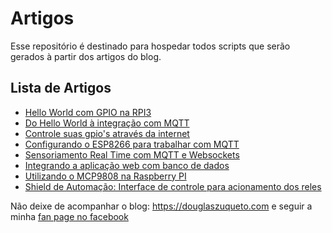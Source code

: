 # Artigos

Esse repositório é destinado para hospedar todos scripts que serão gerados à partir dos artigos do blog.

## Lista de Artigos

* [Hello World com GPIO na RPI3](https://douglaszuqueto.com/artigos/hello-world-com-gpio-na-rpi3)
* [Do Hello World à integração com MQTT](https://douglaszuqueto.com/artigos/do-hello-world-a-integracao-com-mqtt)
* [Controle suas gpio's através da internet](https://douglaszuqueto.com/artigos/controle-suas-gpio-atraves-da-internet)
* [Configurando o ESP8266 para trabalhar com MQTT](https://douglaszuqueto.com/artigos/configurando-o-esp8266-para-trabalhar-com-mqtt)
* [Sensoriamento Real Time com MQTT e Websockets](https://douglaszuqueto.com/artigos/sensoriamento-real-time-com-mqtt-e-websockets)
* [Integrando a aplicação web com banco de dados](https://douglaszuqueto.com/artigos/integrando-a-aplicacao-web-com-banco-de-dados)
* [Utilizando o MCP9808 na Raspberry PI](https://douglaszuqueto.com/artigos/utilizando-o-mcp9808-na-raspberry-pi)
* [Shield de Automação: Interface de controle para acionamento dos reles](https://douglaszuqueto.com/artigos/shield-de-automacao-interface-de-controle-para-acionamento-dos-reles)

Não deixe de acompanhar o blog: https://douglaszuqueto.com e seguir a minha [fan page no facebook](https://www.facebook.com/douglaszuquetooficial/)
